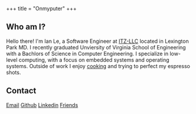 +++
title = "Onmyputer"
+++

## Who am I?
Hello there! I'm Ian Le, a Software Engineer at [ITZ-LLC](https://itz.org/) located in Lexington Park MD. I recently graduated Unviersity of Virginia School of Engineering with a Bachlors of Science in Computer Engineering. I specialize in low-level computing, with a focus on embedded systems and operating systems. Outside of work I enjoy [cooking](https://onmyputer.com/recipes/) and trying to perfect my espresso shots.

## Contact
[Email](mailto:contact@onmyputer.com)
[Github](https://github.com/CowZix)
[Linkedin](https://www.linkedin.com/in/ian-le-685907231)
[Friends](https://sbcord.com)